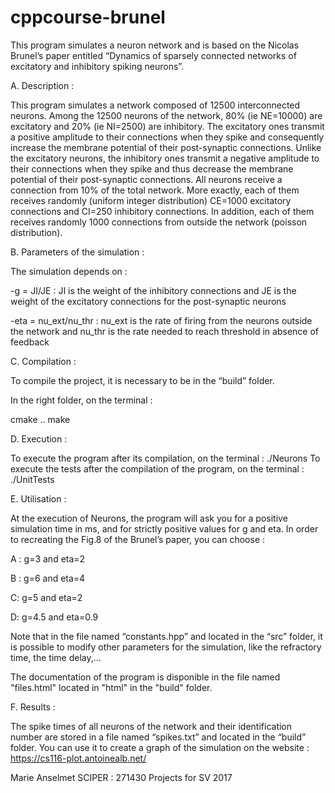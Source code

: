 # cppcourse-brunel

This program simulates a neuron network and is based on the Nicolas Brunel’s paper entitled “Dynamics of sparsely connected networks of excitatory and inhibitory spiking neurons”.



A. Description :

This program simulates a network composed of 12500 interconnected neurons. 
Among the 12500 neurons of the network, 80% (ie NE=10000) are excitatory and 20% (ie NI=2500) are inhibitory. 
The excitatory ones transmit a positive amplitude to their connections when they spike and consequently increase the membrane potential of their post-synaptic connections.
Unlike the excitatory neurons, the inhibitory ones transmit a negative amplitude to their connections when they spike and thus decrease the membrane potential of their post-synaptic connections.
All neurons receive a connection from 10% of the total network. 
More exactly, each of them receives randomly (uniform integer distribution) CE=1000 excitatory connections and CI=250 inhibitory connections.
In addition, each of them receives randomly 1000 connections from outside the network (poisson distribution).



B. Parameters of the simulation :

The simulation depends on :

-g = JI/JE : JI is the weight of the inhibitory connections and JE is the weight of the excitatory connections for the post-synaptic neurons

-eta = nu_ext/nu_thr : nu_ext is the rate of firing from the neurons outside the network and nu_thr is the rate needed to reach threshold in absence of feedback



C. Compilation :

To compile the project, it is necessary to be in the “build” folder.

In the right folder, on the terminal :

cmake ..
make



D. Execution :

To execute the program after its compilation, on the terminal :   ./Neurons
To execute the tests after the compilation of the program, on the terminal :   ./UnitTests



E. Utilisation :

At the execution of Neurons, the program will ask you for a positive simulation time in ms, and for strictly positive values for g and eta.
In order to recreating the Fig.8 of the Brunel’s paper, you can choose :

A : g=3 and eta=2

B : g=6 and eta=4

C: g=5 and eta=2

D: g=4.5 and eta=0.9



Note that in the file named “constants.hpp” and located in the “src” folder, it is possible to modify other parameters for the simulation, like the refractory time, the time delay,…

The documentation of the program is disponible in the file named "files.html" located in "html" in the "build" folder.



F. Results :

The spike times of all neurons of the network and their identification number are stored in a file named “spikes.txt” and located in the “build” folder.
You can use it to create a graph of the simulation on the website : https://cs116-plot.antoinealb.net/



Marie Anselmet
SCIPER : 271430
Projects for SV 2017
